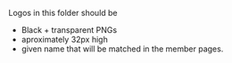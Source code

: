 Logos in this folder should be
- Black + transparent PNGs
- aproximately 32px high
- given name that will be matched in the member pages.